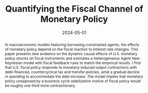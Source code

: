 ---
# Documentation: https://sourcethemes.com/academic/docs/managing-content/

title: "Quantifying the Fiscal Channel of Monetary Policy"
authors: ["Frederik Kurcz"]
date: 2024-05-01
doi: ""

# Schedule page publish date (NOT publication's date).
publishDate: 2024-05-01

# Publication type.
# Legend: 0 = Uncategorized; 1 = Conference paper; 2 = Journal article;
# 3 = Preprint / Working Paper; 4 = Report; 5 = Book; 6 = Book section;
# 7 = Thesis; 8 = Patent
publication_types: ["Working paper"]

# Publication name and optional abbreviated publication name.
publication: "Draft coming soon!" #  "***Economic Journal***, 133(652), pp. 1318-1347"
publication_short: ""

abstract: "In macroeconomic models featuring borrowing-constrained agents, the effects of monetary policy depend on the fiscal reaction to interest rate changes. This paper presents new evidence on the dynamic causal effects of U.S. monetary policy shocks on fiscal instruments and estimates a Heterogeneous Agent New Keynesian model with fiscal feedback rules to match the empirical results. I find that U.S. fiscal policy responds to monetary-induced output contractions with debt-financed, countercyclical tax and transfer policies, amid a gradual decline in spending to accommodate the debt increase. The model implies that monetary policy unopposed by a business cycle stabilization motive of fiscal policy would be roughly one third more contractionary. "

# Summary. An optional shortened abstract.
summary: ""

tags: ["select"]
categories: []
featured: false

# Custom links (optional).
#   Uncomment and edit lines below to show custom links.
#links:
#- name: DIW Working Paper
#  url: "https://www.diw.de/de/diw_01.c.868033.de/publikationen/diskussionspapiere/2023_2033/the_energy-price_channel_of__european__monetary_policy.html"
#- name: Ungated
#  url: files/BBEG_2018wp.pdf
#- name: Earlier CEPR DP9702
#  url: "https://cepr.org/active/publications/discussion_papers/dp.php?dpno=9702"
#- name: Earlier NBER WP19180
#  url: "https://www.nber.org/papers/w19180"
# url: "https://doi.org/10.1016/j.jmoneco.2018.07.013"
#  icon_pack: fab
#  icon: twitter

url_pdf:
url_code:
url_dataset:
url_poster:
url_project:
url_slides:
url_source:
url_video:

# Featured image
# To use, add an image named `featured.jpg/png` to your page's folder.
# Focal points: Smart, Center, TopLeft, Top, TopRight, Left, Right, BottomLeft, Bottom, BottomRight.
image:
  caption: ""
  focal_point: ""
  preview_only: false

# Associated Projects (optional).
#   Associate this publication with one or more of your projects.
#   Simply enter your project's folder or file name without extension.
#   E.g. `internal-project` references `content/project/internal-project/index.md`.
#   Otherwise, set `projects: []`.
projects: []

# Slides (optional).
#   Associate this publication with Markdown slides.
#   Simply enter your slide deck's filename without extension.
#   E.g. `slides: "example"` references `content/slides/example/index.md`.
#   Otherwise, set `slides: ""`.
slides: ""
---